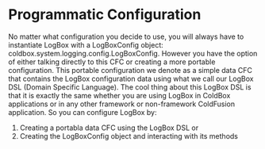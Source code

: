 # Programmatic Configuration

No matter what configuration you decide to use, you will always have to instantiate LogBox with a LogBoxConfig object: coldbox.system.logging.config.LogBoxConfig. However you have the option of either talking directly to this CFC or creating a more portable configuration. This portable configuration we denote as a simple data CFC that contains the LogBox configuration data using what we call our LogBox DSL (Domain Specific Language). The cool thing about this LogBox DSL is that it is exactly the same whether you are using LogBox in ColdBox applications or in any other framework or non-framework ColdFusion application. So you can configure LogBox by:

1. Creating a portabla data CFC using the LogBox DSL or
2. Creating the LogBoxConfig object and interacting with its methods

